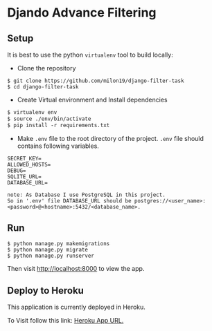 # Djando Advance Filtering

## Setup

It is best to use the python `virtualenv` tool to build locally:

- Clone the repository
```shell script
$ git clone https://github.com/milon19/django-filter-task
$ cd django-filter-task
```

- Create Virtual environment and Install dependencies
```diff
$ virtualenv env
$ source ./env/bin/activate
$ pip install -r requirements.txt
```

- Make `.env` file to the root directory of the project. `.env` file should contains following variables.
```
SECRET_KEY=
ALLOWED_HOSTS=
DEBUG=
SQLITE_URL=
DATABASE_URL=
```
```
note: As Database I use PostgreSQL in this project.
So in '.env' file DATABASE_URL should be postgres://<user_name>:<password>@<hostname>:5432/<database_name>.
```

## Run
```shell script
$ python manage.py makemigrations
$ python manage.py migrate
$ python manage.py runserver
```
Then visit [http://localhost:8000](http://localhost:8000) to view the app.

## Deploy to Heroku

This application is currently deployed in Heroku. 

To Visit follow this link: [Heroku App URL.](https://django-filtering.herokuapp.com/)